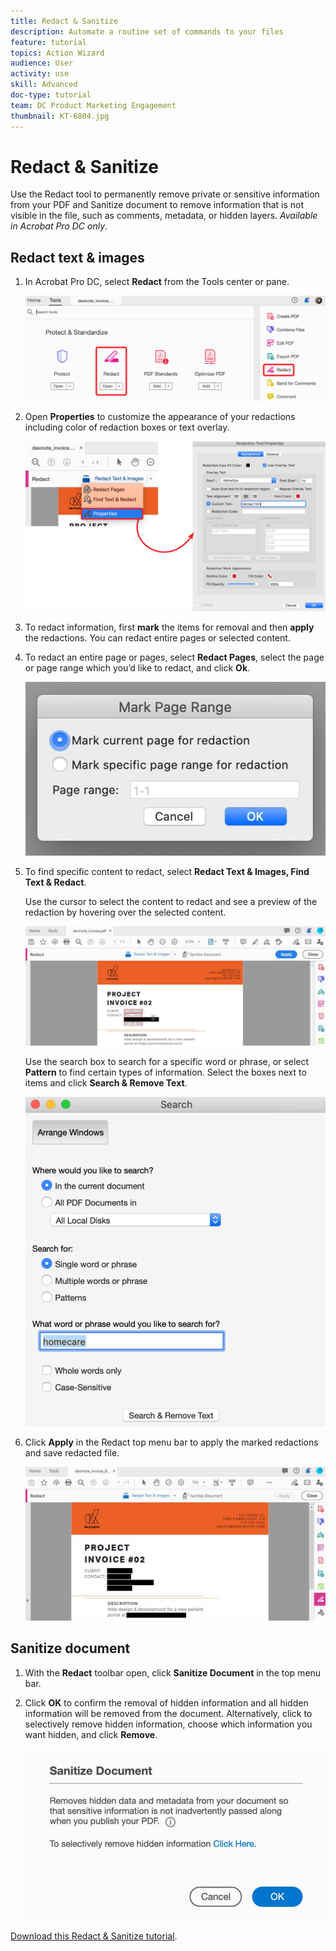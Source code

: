 ```yaml
---
title: Redact & Sanitize
description: Automate a routine set of commands to your files
feature: tutorial
topics: Action Wizard
audience: User
activity: use
skill: Advanced
doc-type: tutorial
team: DC Product Marketing Engagement
thumbnail: KT-6804.jpg
---
```


# Redact & Sanitize

Use the Redact tool to permanently remove private or sensitive information from your PDF and Sanitize document to remove information that is not visible in the file, such as
comments, metadata, or hidden layers. *Available in Acrobat Pro DC only*.

## Redact text & images

1. In Acrobat Pro DC, select **Redact** from the Tools center or pane.

    ![Redact Step 1](../assets/Redact_1.png)

1. Open **Properties** to customize the appearance of your redactions including color of redaction boxes or text overlay.

    ![Redact Step 2](../assets/Redact_2.png)

1. To redact information, first **mark** the items for removal and then **apply** the redactions. You can redact entire pages or selected content.

1. To redact an entire page or pages, select **Redact Pages**, select the page or page range which you’d like to redact, and click **Ok**.

    ![Redact Step 4](../assets/Redact_3.png)

1. To find specific content to redact, select **Redact Text & Images, Find Text & Redact**.

    Use the cursor to select the content to redact and see a preview of the redaction by hovering over the selected content.

    ![Redact Step 5a](../assets/Redact_4.png)

    Use the search box to search for a specific word or phrase, or select **Pattern** to find certain types of information. Select the boxes next to items and click **Search & Remove Text**.

    ![Redact Step 5b](../assets/Redact_5.png)

1. Click **Apply** in the Redact top menu bar to apply the marked redactions and save redacted file.

    ![Redact Step 6](../assets/Redact_6.png)

## Sanitize document

1. With the **Redact** toolbar open, click **Sanitize Document** in the top menu bar.

1. Click **OK** to confirm the removal of hidden information and all hidden information will be removed from the document. Alternatively, click to selectively remove hidden information, choose which information you want hidden, and click **Remove**.

    ![Sanitize Step 2](../assets/Redact_7.png)

[Download this Redact & Sanitize tutorial](../assets/AcrobatDCRedact.pdf).    